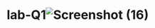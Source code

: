 # lab-Q1![Screenshot (16)](https://user-images.githubusercontent.com/122869097/212858850-46b0b69d-da4c-47a9-b5d6-95fb88815bca.png)
